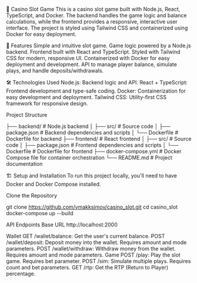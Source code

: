 🎰 Casino Slot Game
This is a casino slot game built with Node.js, React, TypeScript, and Docker. The backend handles the game logic and balance calculations, while the frontend provides a responsive, interactive user interface. The project is styled using Tailwind CSS and containerized using Docker for easy deployment.

🚀 Features
Simple and intuitive slot game.
Game logic powered by a Node.js backend.
Frontend built with React and TypeScript.
Styled with Tailwind CSS for modern, responsive UI.
Containerized with Docker for easy deployment and development.
API to manage player balance, simulate plays, and handle deposits/withdrawals.

🛠️ Technologies Used
Node.js: Backend logic and API.
React + TypeScript: Frontend development and type-safe coding.
Docker: Containerization for easy development and deployment.
Tailwind CSS: Utility-first CSS framework for responsive design.


Project Structure

├── backend/            # Node.js backend
│   ├── src/            # Source code
│   ├── package.json    # Backend dependencies and scripts
│   └── Dockerfile      # Dockerfile for backend
├── frontend/           # React frontend
│   ├── src/            # Source code
│   ├── package.json    # Frontend dependencies and scripts
│   └── Dockerfile      # Dockerfile for frontend
├── docker-compose.yml  # Docker Compose file for container orchestration
└── README.md           # Project documentation



🏗️ Setup and Installation
To run this project locally, you'll need to have Docker and Docker Compose installed.

Clone the Repository

git clone https://github.com/vmakksimov/casino_slot.git
cd casino_slot
docker-compose up --build

API Endpoints
Base URL
http://localhost:2000

Wallet
GET /wallet/balance: Get the user's current balance.
POST /wallet/deposit: Deposit money into the wallet. Requires amount and mode parameters.
POST /wallet/withdraw: Withdraw money from the wallet. Requires amount and mode parameters.
Game
POST /play: Play the slot game. Requires bet parameter.
POST /sim: Simulate multiple plays. Requires count and bet parameters.
GET /rtp: Get the RTP (Return to Player) percentage.